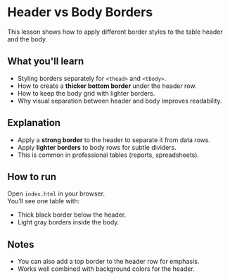 # Header vs Body Borders

This lesson shows how to apply different border styles to the table header and the body.

## What you'll learn

- Styling borders separately for `<thead>` and `<tbody>`.
- How to create a **thicker bottom border** under the header row.
- How to keep the body grid with lighter borders.
- Why visual separation between header and body improves readability.

## Explanation

- Apply a **strong border** to the header to separate it from data rows.
- Apply **lighter borders** to body rows for subtle dividers.
- This is common in professional tables (reports, spreadsheets).

## How to run

Open `index.html` in your browser.  
You’ll see one table with:

- Thick black border below the header.
- Light gray borders inside the body.

## Notes

- You can also add a top border to the header row for emphasis.
- Works well combined with background colors for the header.
